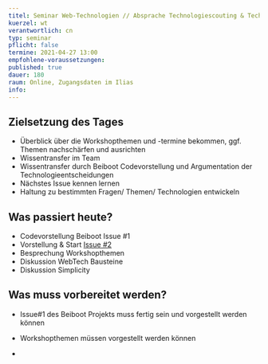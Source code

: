 ```yaml
---
titel: Seminar Web-Technologien // Absprache Technologiescouting & Technologierecherche
kuerzel: wt
verantwortlich: cn
typ: seminar
pflicht: false
termine: 2021-04-27 13:00
empfohlene-voraussetzungen: 
published: true
dauer: 180
raum: Online, Zugangsdaten im Ilias
info: 
---
```


## Zielsetzung des Tages
- Überblick über die Workshopthemen und -termine bekommen, ggf. Themen nachschärfen und ausrichten
- Wissentransfer im Team
- Wissentransfer durch Beiboot Codevorstellung und Argumentation der Technologieentscheidungen
- Nächstes Issue kennen lernen
- Haltung zu bestimmten Fragen/ Themen/ Technologien entwickeln

## Was passiert heute?
- Codevorstellung Beiboot Issue #1
- Vorstellung & Start [Issue #2](https://github.com/mi-classroom/mi-master-wt-beiboot-2021/issues/2)
- Besprechung Workshopthemen
- Diskussion WebTech Bausteine
- Diskussion Simplicity

## Was muss vorbereitet werden?
- Issue#1 des Beiboot Projekts muss fertig sein und vorgestellt werden können
- Workshopthemen müssen vorgestellt werden können

- 
<!--
Jeder Teilnehmer hält einen Kurzvortrag (max. 7 Minuten) zum Stand seiner Recherche halten. Bitte nicht nur eine Übersicht geben, sondern auch konkrete Learnings ans Team weiter geben. Am Ende bitte drei bis fünf offene Fragen formulieren. Falls Material notwendig ist, dieses bitte ins Repo packen, so dass wir von einem Rechner aus präsentieren können.
-->